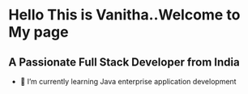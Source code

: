<!DOCTYPE html>
<html lang="en">
<head>
  <meta charset="UTF-8">
  <meta name="viewport" content="width=device-width, initial-scale=1.0">
</head>
<body>
  <h1>Hello This is Vanitha..Welcome to My page</h1>
  <h2>A Passionate Full Stack Developer from India</h2>
  <ul>
    <li>🌱 I’m currently learning Java enterprise application development</li>
  </ul>
</body>
</html>
